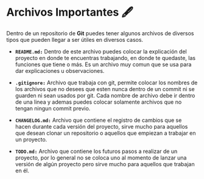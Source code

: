 # Archivos Importantes :fountain_pen:

Dentro de un repositorio de **Git** puedes tener algunos archivos de diversos tipos que pueden llegar a ser útiles en diversos casos.  

- **`README.md:`** Dentro de este archivo puedes colocar la explicación del proyecto en donde te encuentras trabajando, en donde te quedaste, las funciones que tiene o más. Es un archivo muy comun que se usa para dar explicaciones u observaciones.

- **`.gitignore:`** Archivo que trabaja con git, permite colocar los nombres de los archivos que no desees que esten nunca dentro de un commit ni se guarden ni sean usados por git. Cada nombre de archivo debe ir dentro de una linea y ademas puedes colocar solamente archivos que no tengan ningun commit previo.

- **`CHANGELOG.md:`** Archivo que contiene el registro de cambios que se hacen durante cada versión del proyecto, sirve mucho para aquellos que desean clonar un repositorio o aquellos que empiezan a trabajar en un proyecto.

- **`TODO.md:`** Archivo que contiene los futuros pasos a realizar de un proyecto, por lo general no se coloca uno al momento de lanzar una versión de algún proyecto pero sirve mucho para aquellos que trabajan en él.